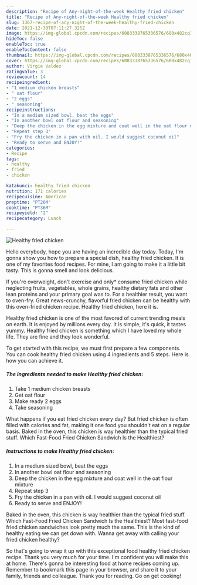 ```yaml
---
description: "Recipe of Any-night-of-the-week Healthy fried chicken"
title: "Recipe of Any-night-of-the-week Healthy fried chicken"
slug: 1367-recipe-of-any-night-of-the-week-healthy-fried-chicken
date: 2021-12-30T07:11:27.325Z
image: https://img-global.cpcdn.com/recipes/6083338765336576/680x482cq70/healthy-fried-chicken-recipe-main-photo.jpg
hideToc: false
enableToc: true
enableTocContent: false
thumbnail: https://img-global.cpcdn.com/recipes/6083338765336576/680x482cq70/healthy-fried-chicken-recipe-main-photo.jpg
cover: https://img-global.cpcdn.com/recipes/6083338765336576/680x482cq70/healthy-fried-chicken-recipe-main-photo.jpg
author: Virgie Valdez
ratingvalue: 3
reviewcount: 14
recipeingredient:
- "1 medium chicken breasts"
- " oat flour"
- "2 eggs"
- " seasoning"
recipeinstructions:
- "In a medium sized bowl, beat the eggs"
- "In another bowl oat flour and seasoning"
- "Deep the chicken in the egg mixture and coat well in the oat flour mixture"
- "Repeat step 3"
- "Fry the chicken in a pan with oil. I would suggest coconut oil"
- "Ready to serve and ENJOY!"
categories:
- Recipe
tags:
- healthy
- fried
- chicken

katakunci: healthy fried chicken 
nutrition: 171 calories
recipecuisine: American
preptime: "PT26M"
cooktime: "PT36M"
recipeyield: "2"
recipecategory: Lunch

---
```



![Healthy fried chicken](https://img-global.cpcdn.com/recipes/6083338765336576/680x482cq70/healthy-fried-chicken-recipe-main-photo.jpg)

Hello everybody, hope you are having an incredible day today. Today, I'm gonna show you how to prepare a special dish, healthy fried chicken. It is one of my favorites food recipes. For mine, I am going to make it a little bit tasty. This is gonna smell and look delicious.

If you&#39;re overweight, don&#39;t exercise and only* consume fried chicken while neglecting fruits, vegetables, whole grains, healthy dietary fats and other lean proteins and your primary goal was to. For a healthier result, you want to oven-fry. Great news-crunchy, flavorful fried chicken can be healthy with this oven-fried chicken recipe. Healthy fried chicken, here it is.

Healthy fried chicken is one of the most favored of current trending meals on earth. It is enjoyed by millions every day. It is simple, it's quick, it tastes yummy. Healthy fried chicken is something which I have loved my whole life. They are fine and they look wonderful.


To get started with this recipe, we must first prepare a few components. You can cook healthy fried chicken using 4 ingredients and 5 steps. Here is how you can achieve it.

<!--inarticleads1-->

##### The ingredients needed to make Healthy fried chicken:

1. Take 1 medium chicken breasts
1. Get  oat flour
1. Make ready 2 eggs
1. Take  seasoning


What happens if you eat fried chicken every day? But fried chicken is often filled with calories and fat, making it one food you shouldn&#39;t eat on a regular basis. Baked in the oven, this chicken is way healthier than the typical fried stuff. Which Fast-Food Fried Chicken Sandwich Is the Healthiest? 

<!--inarticleads2-->

##### Instructions to make Healthy fried chicken:

1. In a medium sized bowl, beat the eggs
1. In another bowl oat flour and seasoning
1. Deep the chicken in the egg mixture and coat well in the oat flour mixture
1. Repeat step 3
1. Fry the chicken in a pan with oil. I would suggest coconut oil
1. Ready to serve and ENJOY!

Baked in the oven, this chicken is way healthier than the typical fried stuff. Which Fast-Food Fried Chicken Sandwich Is the Healthiest? Most fast-food fried chicken sandwiches look pretty much the same. This is the kind of healthy eating we can get down with. Wanna get away with calling your fried chicken healthy? 

So that's going to wrap it up with this exceptional food healthy fried chicken recipe. Thank you very much for your time. I'm confident you will make this at home. There's gonna be interesting food at home recipes coming up. Remember to bookmark this page in your browser, and share it to your family, friends and colleague. Thank you for reading. Go on get cooking!

